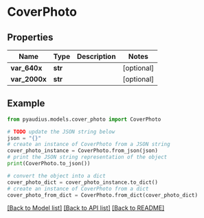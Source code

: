 # CoverPhoto


## Properties

Name | Type | Description | Notes
------------ | ------------- | ------------- | -------------
**var_640x** | **str** |  | [optional] 
**var_2000x** | **str** |  | [optional] 

## Example

```python
from pyaudius.models.cover_photo import CoverPhoto

# TODO update the JSON string below
json = "{}"
# create an instance of CoverPhoto from a JSON string
cover_photo_instance = CoverPhoto.from_json(json)
# print the JSON string representation of the object
print(CoverPhoto.to_json())

# convert the object into a dict
cover_photo_dict = cover_photo_instance.to_dict()
# create an instance of CoverPhoto from a dict
cover_photo_from_dict = CoverPhoto.from_dict(cover_photo_dict)
```
[[Back to Model list]](../README.md#documentation-for-models) [[Back to API list]](../README.md#documentation-for-api-endpoints) [[Back to README]](../README.md)



